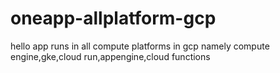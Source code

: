 # oneapp-allplatform-gcp
hello app  runs in all compute platforms in gcp namely compute engine,gke,cloud run,appengine,cloud functions

